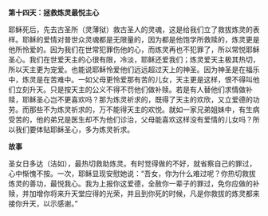 **第十四天：拯救炼灵最悦主心**

耶稣死后，先去古圣所（灵薄狱）救古圣人的灵魂，这是给我们立了救拔炼灵的表样。耶稣的爱情对普世众灵魂都是无限量的，因为都是他饱学所救赎的，炼灵更是他所怜爱的。因为我们在世常犯罪伤他的心，而炼灵再也不犯罪了，所以常悦耶稣圣心。我们在世爱天主的心很有限，冷淡，耶稣还爱我们；炼灵爱天主极其热切，所以天主更为宠爱。也能说耶稣怜爱他们远远超过天上的神圣。因为神圣是在福乐中，炼灵是在苦难中。一如父母更怜爱那有苦的儿女，天主更是这样，恨不得叫他们立刻升天。只是按天主的公义不得不罚他们做补赎。若是有人替他们求情做补赎，耶稣圣心岂不更喜欢吗？那为炼灵祈求的，既得了天主的欢欣，又立爱德的功劳。而那些不为炼灵祈求的，万不能得天主的欢悦。就如一家兄弟姐妹中，有生病受苦的，他的弟兄是医生却不为他们诊治，父母能喜欢这样没有爱情的儿女吗？所以我们要体贴耶稣圣心，多为炼灵祈求。

**故事**

圣女日多达（洁如），最热切救助炼灵。有时觉得做的不好，就省察自己的罪过，心中惭愧不按。一次，耶稣显现安慰她说：“吾女，你为什么难过呢？你热切救拔炼灵的善功，最悦我心。我为上报你这爱德，全赦你一辈子的罪过，免你应做的补赎，并加增你将来升天堂应得的光荣，并且到你死的时候，凡是你救拔的炼灵都来接你升天，以示感谢。”